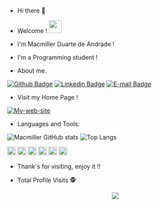 - Hi there 👋 
- Welcome ! <img src=https://github.com/TheDudeThatCode/TheDudeThatCode/blob/master/Assets/Earth.gif width="30">

- I'm Macmiller Duarte de Andrade ! 

- I'm a Programming student !

- About me.

[![Github Badge](https://img.shields.io/badge/-Github-000?style=flat-square&logo=Github&logoColor=white&link=https://github.com/macmiller87)](https://github.com/macmiller87)
[![Linkedin Badge](https://img.shields.io/badge/-LinkedIn-blue?style=flat-square&logo=Linkedin&logoColor=white&link=https://www.linkedin.com/in/macmillerduarte/)](https://www.linkedin.com/in/macmillerduarte/)
[![E-mail Badge](https://img.shields.io/badge/Gmail-D14836?style=flat-square&logo=gmail&logoColor=white&link=https:mailto:macamagolf@gmail.com)](mailto:macamagolf@gmail.com)

- Visit my Home Page !

[![My-web-site](https://img.shields.io/website-up-down-green-red/http/monip.org.svg)](https://macmiller87.github.io/My-site-presentation.github.io/)

- Languages and Tools:
 
![Macmiller GitHub stats](https://github-readme-stats.vercel.app/api?username=macmiller87&show_icons=true&theme=dark)
![Top Langs](https://github-readme-stats.vercel.app/api/top-langs/?username=macmiller87&layout=compact&show_icons=true&theme=dark)

<code><img height="20" src="https://img.shields.io/badge/JavaScript-F7DF1E?style=for-the-badge&logo=javascript&logoColor=black"></code>
<code><img height="20" src="https://img.shields.io/badge/Node.js-43853D?style=for-the-badge&logo=node.js&logoColor=white"></code>
<code><img height="20" src="https://img.shields.io/badge/C%23-239120?style=for-the-badge&logo=c-sharp&logoColor=white"></code>
<code><img height="20" src="https://img.shields.io/badge/HTML5-E34F26?style=for-the-badge&logo=html5&logoColor=white"></code>
<code><img height="20" src="https://img.shields.io/badge/Microsoft%20SQL%20Sever-CC2927?style=for-the-badge&logo=microsoft%20sql%20server&logoColor=white"></code>
<code><img height="20" src="https://img.shields.io/badge/Git-F05032?style=for-the-badge&logo=git&logoColor=white"></code>

- Thank's for visiting, enjoy it !!

- Total Profile Visits :detective:
 
 <p align="center"> 
   <img alingn="center" src="https://profile-counter.glitch.me/macmiller87/count.svg" />
 </p>

<!--
**macmiller87/Macmiller87** is a ✨ _special_ ✨ repository because its `README.md` (this file) appears on your GitHub profile.
-->
